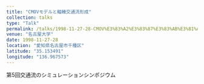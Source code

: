 ```yaml
---
title: "CMOVモデルと輻輳交通流形成"
collection: talks
type: "Talk"
permalink: /talks/1998-11-27-28-CMOV%E3%83%A2%E3%83%87%E3%83%AB%E3%81%A8%E8%BC%BB%E8%BC%B3%E4%BA%A4%E9%80%9A%E6%B5%81%E5%BD%A2%E6%88%90
venue: "名古屋大学"
date: 1998-11-27-28
location: "愛知県名古屋市千種区"
latitude: "35.153491"
longitude: "136.967573"
---
```


第5回交通流のシミュレーションシンポジウム
